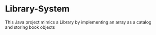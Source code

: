 # Library-System
This Java project mimics a Library by implementing an array as a catalog and storing book objects
